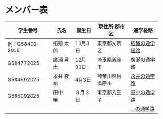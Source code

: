 # メンバー表

|学生番号|氏名|誕生日|現住所(郡市区)|通学経路|
|---|---|---|---|---|
|例：G58400-2025|拓殖 太郎|11月3日|東京都文京区|[拓殖の通学経路](route00.md)|
|G584772025|廣瀬 昇太|12月31日|埼玉県新座市| [廣瀬の通学路](route01.md)|
|G584692025|永井 駿祐|4月3日|神奈川県相模原市| [永井の通学路](route02.md)|
|G585092025|田中　暁 |８月３日 |東京都八王子 | [田中の通学路](route03.md)|
| | | | | [__の通学路](route04.md)|
